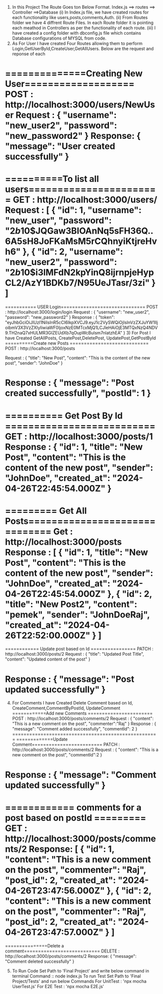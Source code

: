 1) In this Project The Route Goes ton Below Format.
  Index.js ==> routes ==> Controller ==>Database
  (i) In Index.js file, we have created routes for each functionality like users,posts,comments,Auth.
  (ii) From Routes folder we have 4 diffrent Route Files. In each Route folder it is pointing each meathod in Controllers as per the functionality of each route.
  (iii) I have created a config folder with dbconfig.js file which contains Database configurations of MYSQL from code.
2) As For User I have created Four Routes allowing them to perform Login,GetUserById,CreateUser,GetAllUsers. Below are the request and reponse of each
   
==============Creating New User===================
POST  : http://localhost:3000/users/NewUser
Request :
{
    "username": "new_user2",
    "password": "new_password2"
}
Response:
{
    "message": "User created successfully"
}
==================================================
==========To list all users=======================
GET : http://localhost:3000/users/
Request : 
[
    {
        "id": 1,
        "username": "new_user",
        "password": "$2b$10$JQGaw3BIOAnNq5sFH36Q..6A5sH8JoFKaMsM5rCQhnyiKtjreHvh6"
    },
    {
        "id": 2,
        "username": "new_user2",
        "password": "$2b$10$i3lMFdN2kpYinQ8ijrnpjeHypCL2/AzY1BDKb7/N95UeJTasr/3zi"
    }
]
====================================================
=========== USER Login==============================
POST : http://localhost:3000/login/login
Request :
{
    "username": "new_user2",
    "password": "new_password2"
}
Response : 
{
    "token": "eyJhbGciOiJIUzI1NiIsInR5cCI6IkpXVCJ9.eyJ1c2VySWQiOjIsInVzZXJuYW1lIjoibmV3X3VzZXIyIiwiaWF0IjoxNzE0MTcxMjQ1LCJleHAiOjE3MTQxNzQ4NDV9.TH2naQ7xHULMR3GIZEUdXb7qOupWcBulsm7nlatzhEA"
}
3) For Post I have Created GetAllPosts, CreatePost,DeletePost, UpdatePost,GetPostById
==========Create new Posts ============================
POST : http://localhost:3000/posts

Request : 
{
  "title": "New Post",
  "content": "This is the content of the new post",
  "sender": "JohnDoe"
}

Response :
{
    "message": "Post created successfully",
    "postId": 1
}
====================================================
========== Get Post By Id ==========================
GET : http://localhost:3000/posts/1
Response :
{
    "id": 1,
    "title": "New Post",
    "content": "This is the content of the new post",
    "sender": "JohnDoe",
    "created_at": "2024-04-26T22:45:54.000Z"
}
=====================================================
========= Get All Posts==============================
Get : http://localhost:3000/posts
Response :
[
    {
        "id": 1,
        "title": "New Post",
        "content": "This is the content of the new post",
        "sender": "JohnDoe",
        "created_at": "2024-04-26T22:45:54.000Z"
    },
    {
        "id": 2,
        "title": "New Post2",
        "content": "pemek",
        "sender": "JohnDoeRaj",
        "created_at": "2024-04-26T22:52:00.000Z"
    }
]
====================================================
============ Update post based on Id ================
PATCH : http://localhost:3000/posts/2
Request : 
{
  "title": "Updated Post Title",
  "content": "Updated content of the post"
}

Response :
{
    "message": "Post updated successfully"
}
====================================================
4) For Comments I have Created Delete Comment based on Id, CreateComment,CommentByPostId, UpdateComment
============Add new Comments =======================
POST : http://localhost:3000/posts/comments/2
Request :
{
    "content": "This is a new comment on the post",
    "commenter":"Raj"
}
Response :
{
    "message": "Comment added successfully",
    "commentId": 2
}
====================================================
=============Update Comment=========================
PATCH : http://localhost:3000/posts/comments/2
Request :
{
    "content": "This is a new comment on the post",
    "commentId":2
}

Response :
{
    "message": "Comment updated successfully"
}
=========================================================
============ comments for a post based on postId =========
GET : http://localhost:3000/posts/comments/2
Response:
[
    {
        "id": 1,
        "content": "This is a new comment on the post",
        "commenter": "Raj",
        "post_id": 2,
        "created_at": "2024-04-26T23:47:56.000Z"
    },
    {
        "id": 2,
        "content": "This is a new comment on the post",
        "commenter": "Raj",
        "post_id": 2,
        "created_at": "2024-04-26T23:47:57.000Z"
    }
]
==========================================================
===============Delete a comment===========================
DELETE : http://localhost:3000/posts/comments/2
Response:
{
    "message": "Comment deleted successfully"
}

5) To Run Code Set Path to 'Final Project' and write below command in terminal
    Command :: node index.js
   To run Test Set Path to 'Final Project/Tests' and run below Commands
   For UnitTest : 'npx mocha UserTest.js'
   For E2E Test : 'npx mocha E2E.js'

